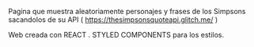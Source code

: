 
Pagina que muestra aleatoriamente personajes y frases de los Simpsons sacandolos
de su API ( https://thesimpsonsquoteapi.glitch.me/ )

Web creada con REACT .
STYLED COMPONENTS para los estilos.